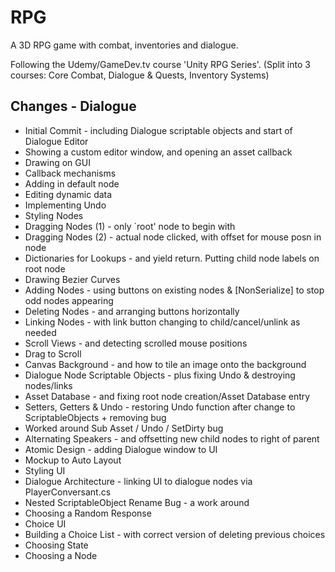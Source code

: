 # RPG

A 3D RPG game with combat, inventories and dialogue.

Following the Udemy/GameDev.tv course 'Unity RPG Series'. (Split into 3 courses: Core Combat, Dialogue & Quests, Inventory Systems)
## Changes - Dialogue
* Initial Commit - including Dialogue scriptable objects and start of Dialogue Editor
* Showing a custom editor window, and opening an asset callback
* Drawing on GUI
* Callback mechanisms
* Adding in default node
* Editing dynamic data
* Implementing Undo
* Styling Nodes
* Dragging Nodes (1) - only `root' node to begin with
* Dragging Nodes (2) - actual node clicked, with offset for mouse posn in node
* Dictionaries for Lookups - and yield return. Putting child node labels on root node
* Drawing Bezier Curves
* Adding Nodes - using buttons on existing nodes & [NonSerialize] to stop odd nodes appearing
* Deleting Nodes - and arranging buttons horizontally
* Linking Nodes - with link button changing to child/cancel/unlink as needed
* Scroll Views - and detecting scrolled mouse positions
* Drag to Scroll
* Canvas Background - and how to tile an image onto the background
* Dialogue Node Scriptable Objects - plus fixing Undo & destroying nodes/links
* Asset Database - and fixing root node creation/Asset Database entry
* Setters, Getters & Undo - restoring Undo function after change to ScriptableObjects + removing bug
* Worked around Sub Asset / Undo / SetDirty bug
* Alternating Speakers - and offsetting new child nodes to right of parent
* Atomic Design - adding Dialogue window to UI
* Mockup to Auto Layout
* Styling UI
* Dialogue Architecture - linking UI to dialogue nodes via PlayerConversant.cs
* Nested ScriptableObject Rename Bug - a work around
* Choosing a Random Response
* Choice UI
* Building a Choice List - with correct version of deleting previous choices
* Choosing State
* Choosing a Node